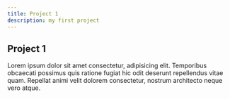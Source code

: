 ```yaml
---
title: Project 1
description: my first project
---
```


## Project 1

Lorem ipsum dolor sit amet consectetur, adipisicing elit. Temporibus
obcaecati possimus quis ratione fugiat hic odit deserunt repellendus
vitae quam. Repellat animi velit dolorem consectetur, nostrum
architecto neque vero atque.
